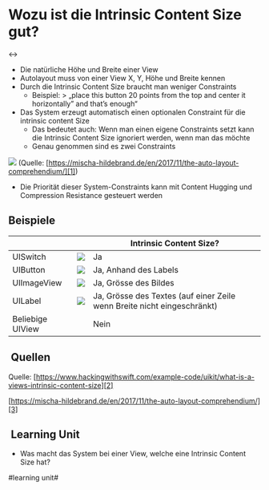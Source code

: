 # Wozu ist die Intrinsic Content Size gut?
↔️
- Die natürliche Höhe und Breite einer View
- Autolayout muss von einer View X, Y, Höhe und Breite kennen
- Durch die Intrinsic Content Size braucht man weniger Constraints
	- Beispiel: \> „place this button 20 points from the top and center it horizontally” and that’s enough“
- Das System erzeugt automatisch einen optionalen Constraint für die intrinsic content Size
	- Das bedeutet auch: Wenn man einen eigene Constraints setzt kann die Intrinsic Content Size ignoriert werden, wenn man das möchte
	- Genau genommen sind es zwei Constraints

![][image-1]
(Quelle: [https://mischa-hildebrand.de/en/2017/11/the-auto-layout-comprehendium/][1])

- Die  Priorität dieser System-Constraints kann mit Content Hugging und Compression Resistance gesteuert werden
## Beispiele

|                  |              | Intrinsic Content Size?                                                 |
| ---------------- | ------------ | ----------------------------------------------------------------------- |
| UISwitch         | ![][image-2] | Ja                                                                      |
| UIButton         | ![][image-3] | Ja, Anhand des Labels                                                   |
| UIImageView      | ![][image-4] | Ja, Grösse des Bildes                                                   |
| UILabel          | ![][image-5] | Ja, Grösse des Textes (auf einer Zeile wenn Breite nicht eingeschränkt) |
| Beliebige UIView |              | Nein                                                                    |

##  Quellen

Quelle: [https://www.hackingwithswift.com/example-code/uikit/what-is-a-views-intrinsic-content-size][2]

[https://mischa-hildebrand.de/en/2017/11/the-auto-layout-comprehendium/][3]

##  Learning Unit
- Was macht das System bei einer View, welche eine Intrinsic Content Size hat?

[1]:	https://mischa-hildebrand.de/en/2017/11/the-auto-layout-comprehendium/
[2]:	https://www.hackingwithswift.com/example-code/uikit/what-is-a-views-intrinsic-content-size
[3]:	https://mischa-hildebrand.de/en/2017/11/the-auto-layout-comprehendium/

[image-1]:	https://mischa-hildebrand.de/wordpress/wp-content/uploads/2017/10/Intrinsic-Content-Size-For-Real-400x279@2x.png
[image-2]:	https://mischa-hildebrand.de/wordpress/wp-content/uploads/2017/10/UISwitch.png
[image-3]:	https://mischa-hildebrand.de/wordpress/wp-content/uploads/2017/10/UIButton.png
[image-4]:	https://mischa-hildebrand.de/wordpress/wp-content/uploads/2017/10/UIImageView.png
[image-5]:	https://mischa-hildebrand.de/wordpress/wp-content/uploads/2017/10/UILabel.png

#learning unit#